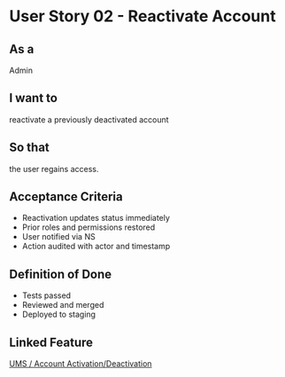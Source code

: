 # User Story 02 - Reactivate Account

## As a
Admin

## I want to
reactivate a previously deactivated account

## So that
the user regains access.

## Acceptance Criteria
- Reactivation updates status immediately
- Prior roles and permissions restored
- User notified via NS
- Action audited with actor and timestamp

## Definition of Done
- Tests passed
- Reviewed and merged
- Deployed to staging

## Linked Feature
[UMS / Account Activation/Deactivation](../feature-spec.md)

